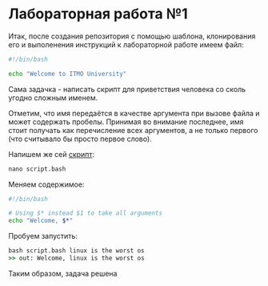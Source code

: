 # Лабораторная работа №1
Итак, после создания репозитория с помощью шаблона, клонирования его и
выполенения инструкций к лабораторной работе имеем файл:
```bash
#!/bin/bash

echo "Welcome to ITMO University"
```
Сама задачка - написать скрипт для приветствия человека со сколь угодно
сложным именем.

Отметим, что имя передаётся в качестве аргумента при вызове файла
и может содержать пробелы. Принимая во внимание последнее, имя стоит получать как
перечисление всех аргументов, а не только первого (что считывало бы просто первое слово).

Напишем же сей [скрипт](script.bash):
```cmd
nano script.bash
```
Меняем содержимое:
```bash
#!/bin/bash

# Using $* instead $1 to take all arguments
echo "Welcome, $*"
```
Пробуем запустить:
```cmd
bash script.bash linux is the worst os
>> out: Welcome, linux is the worst os
```
Таким образом, задача решена
